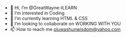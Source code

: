 - 👋 Hi, I’m @GreatWayne-ILEARN
- 👀 I’m interested in Coding 
- 🌱 I’m currently learning HTML & CSS 
- 💞️ I’m looking to collaborate on WORKING WITH YOU 
- 📫 How to reach me oluwashunwisdom@yahoo.com 

<!---
GreatWayne-ILEARN/GreatWayne-ILEARN is a ✨ special ✨ repository because its `README.md` (this file) appears on your GitHub profile.
You can click the Preview link to take a look at your changes.
--->
